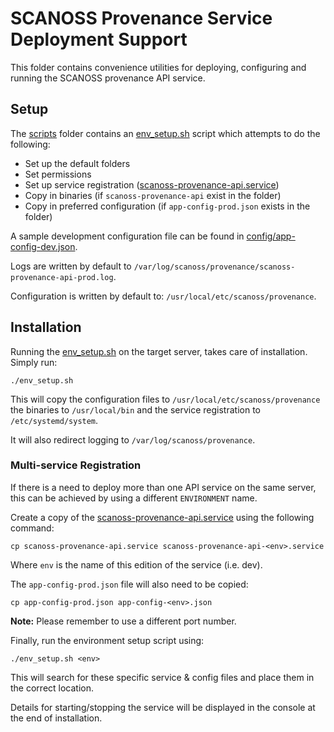 # SCANOSS Provenance Service Deployment Support
This folder contains convenience utilities for deploying, configuring and running the SCANOSS provenance API service.

## Setup
The [scripts](.) folder contains an [env_setup.sh](env-setup.sh) script which attempts to do the following:
* Set up the default folders
* Set permissions
* Set up service registration ([scanoss-provenance-api.service](scanoss-provenance-api.service))
* Copy in binaries (if `scanoss-provenance-api` exist in the folder)
* Copy in preferred configuration (if `app-config-prod.json` exists in the folder)

A sample development configuration file can be found in [config/app-config-dev.json](../config/app-config-dev.json).

Logs are written by default to `/var/log/scanoss/provenance/scanoss-provenance-api-prod.log`.

Configuration is written by default to: `/usr/local/etc/scanoss/provenance`.

## Installation
Running the [env_setup.sh](env-setup.sh) on the target server, takes care of installation. Simply run:
```shell
./env_setup.sh
```

This will copy the configuration files to `/usr/local/etc/scanoss/provenance` the binaries to `/usr/local/bin` and the service registration to `/etc/systemd/system`. 

It will also redirect logging to `/var/log/scanoss/provenance`.

### Multi-service Registration
If there is a need to deploy more than one API service on the same server, this can be achieved by using a different `ENVIRONMENT` name.

Create a copy of the [scanoss-provenance-api.service](scanoss-provenance-api.service) using the following command:
```shell
cp scanoss-provenance-api.service scanoss-provenance-api-<env>.service
```

Where `env` is the name of this edition of the service (i.e. dev).

The `app-config-prod.json` file will also need to be copied:
```shell
cp app-config-prod.json app-config-<env>.json
```
**Note:** Please remember to use a different port number.

Finally, run the environment setup script using:
```shell
./env_setup.sh <env>
```

This will search for these specific service & config files and place them in the correct location.

Details for starting/stopping the service will be displayed in the console at the end of installation.